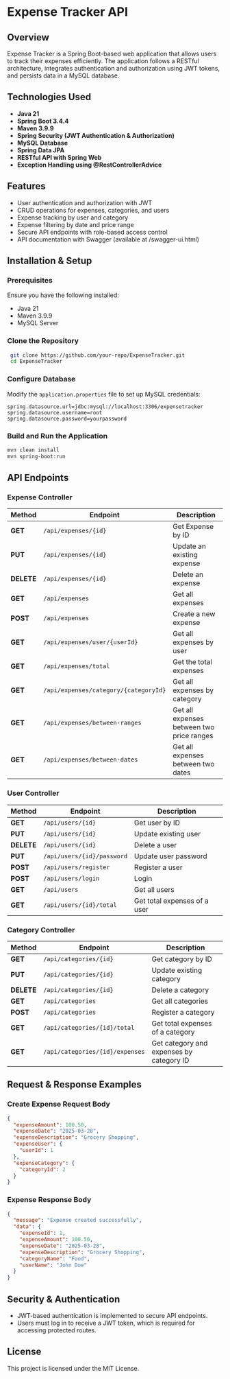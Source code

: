 # Expense Tracker API

## Overview
Expense Tracker is a Spring Boot-based web application that allows users to track their expenses efficiently. The application follows a RESTful architecture, integrates authentication and authorization using JWT tokens, and persists data in a MySQL database.

## Technologies Used
- **Java 21**
- **Spring Boot 3.4.4**
- **Maven 3.9.9**
- **Spring Security (JWT Authentication & Authorization)**
- **MySQL Database**
- **Spring Data JPA**
- **RESTful API with Spring Web**
- **Exception Handling using @RestControllerAdvice**

## Features
- User authentication and authorization with JWT
- CRUD operations for expenses, categories, and users
- Expense tracking by user and category
- Expense filtering by date and price range
- Secure API endpoints with role-based access control
- API documentation with Swagger (available at /swagger-ui.html)

## Installation & Setup
### Prerequisites
Ensure you have the following installed:
- Java 21
- Maven 3.9.9
- MySQL Server

### Clone the Repository
```sh
 git clone https://github.com/your-repo/ExpenseTracker.git
 cd ExpenseTracker
```

### Configure Database
Modify the `application.properties` file to set up MySQL credentials:
```properties
spring.datasource.url=jdbc:mysql://localhost:3306/expensetracker
spring.datasource.username=root
spring.datasource.password=yourpassword
```

### Build and Run the Application
```sh
mvn clean install
mvn spring-boot:run
```

## API Endpoints
### Expense Controller
| Method | Endpoint | Description |
|--------|---------|-------------|
| **GET** | `/api/expenses/{id}` | Get Expense by ID |
| **PUT** | `/api/expenses/{id}` | Update an existing expense |
| **DELETE** | `/api/expenses/{id}` | Delete an expense |
| **GET** | `/api/expenses` | Get all expenses |
| **POST** | `/api/expenses` | Create a new expense |
| **GET** | `/api/expenses/user/{userId}` | Get all expenses by user |
| **GET** | `/api/expenses/total` | Get the total expenses |
| **GET** | `/api/expenses/category/{categoryId}` | Get all expenses by category |
| **GET** | `/api/expenses/between-ranges` | Get all expenses between two price ranges |
| **GET** | `/api/expenses/between-dates` | Get all expenses between two dates |

### User Controller
| Method | Endpoint | Description |
|--------|---------|-------------|
| **GET** | `/api/users/{id}` | Get user by ID |
| **PUT** | `/api/users/{id}` | Update existing user |
| **DELETE** | `/api/users/{id}` | Delete a user |
| **PUT** | `/api/users/{id}/password` | Update user password |
| **POST** | `/api/users/register` | Register a user |
| **POST** | `/api/users/login` | Login |
| **GET** | `/api/users` | Get all users |
| **GET** | `/api/users/{id}/total` | Get total expenses of a user |

### Category Controller
| Method | Endpoint | Description |
|--------|---------|-------------|
| **GET** | `/api/categories/{id}` | Get category by ID |
| **PUT** | `/api/categories/{id}` | Update existing category |
| **DELETE** | `/api/categories/{id}` | Delete a category |
| **GET** | `/api/categories` | Get all categories |
| **POST** | `/api/categories` | Register a category |
| **GET** | `/api/categories/{id}/total` | Get total expenses of a category |
| **GET** | `/api/categories/{id}/expenses` | Get category and expenses by category ID |

## Request & Response Examples
### Create Expense Request Body
```json
{
  "expenseAmount": 100.50,
  "expenseDate": "2025-03-28",
  "expenseDescription": "Grocery Shopping",
  "expenseUser": {
    "userId": 1
  },
  "expenseCategory": {
    "categoryId": 2
  }
}
```

### Expense Response Body
```json
{
  "message": "Expense created successfully",
  "data": {
    "expenseId": 1,
    "expenseAmount": 100.50,
    "expenseDate": "2025-03-28",
    "expenseDescription": "Grocery Shopping",
    "categoryName": "Food",
    "userName": "John Doe"
  }
}
```

## Security & Authentication
- JWT-based authentication is implemented to secure API endpoints.
- Users must log in to receive a JWT token, which is required for accessing protected routes.

## License
This project is licensed under the MIT License.
